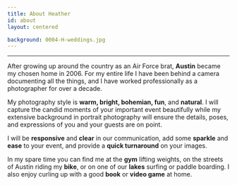 ```yaml
---
title: About Heather
id: about
layout: centered

background: 0004-H-weddings.jpg
---
```


------


After growing up around the country as an Air Force brat, **Austin** became my chosen home in 2006. For my entire life I have been behind a camera documenting all the things, and I have worked professionally as a photographer for over a decade. 

My photography style is **warm, bright, bohemian, fun**, and **natural**. I will capture the candid moments of your important event beautifully while my extensive background in portrait photography will ensure the details, poses, and expressions of you and your guests are on point.

I will be **responsive** and **clear** in our communication, add some **sparkle** and **ease** to your event, and provide a **quick turnaround** on your images.

In my spare time you can find me at the **gym** lifting weights, on the streets of Austin riding my **bike**, or on one of our **lakes** surfing or paddle boarding. I also enjoy curling up with a good **book** or **video game** at home.
